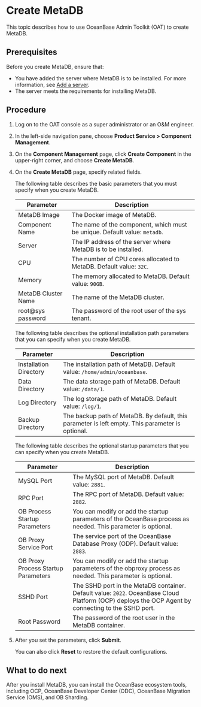 # Create MetaDB

This topic describes how to use OceanBase Admin Toolkit (OAT) to create MetaDB. 

## Prerequisites

Before you create MetaDB, ensure that:

* You have added the server where MetaDB is to be installed. For more information, see [Add a server](5.add-server.md). 
* The server meets the requirements for installing MetaDB. 

## Procedure

1. Log on to the OAT console as a super administrator or an O&M engineer. 

2. In the left-side navigation pane, choose **Product Service \> Component Management**. 

3. On the **Component Management** page, click **Create Component** in the upper-right corner, and choose **Create MetaDB**. 

   <!-- ![1](https://obbusiness-private.oss-cn-shanghai.aliyuncs.com/doc/img/observer-enterprise/V4.0.0/4.deploy-the-oceanbase-database/OAT/create-metadb/1%E5%88%9B%E5%BB%BAmetadb.png) -->

4. On the **Create MetaDB** page, specify related fields. 

   <!-- ![2](https://obbusiness-private.oss-cn-shanghai.aliyuncs.com/doc/img/observer-enterprise/V4.0.0/4.deploy-the-oceanbase-database/OAT/create-metadb/2%E5%9F%BA%E7%A1%80%E9%85%8D%E7%BD%AE.png) -->

   The following table describes the basic parameters that you must specify when you create MetaDB.

   | Parameter | Description |
   |------|------|
   | MetaDB Image | The Docker image of MetaDB.  |
   | Component Name | The name of the component, which must be unique. Default value: `metadb`.  |
   | Server | The IP address of the server where MetaDB is to be installed.  |
   | CPU | The number of CPU cores allocated to MetaDB. Default value: `32C`.  |
   | Memory | The memory allocated to MetaDB. Default value: `90GB`.  |
   | MetaDB Cluster Name | The name of the MetaDB cluster.  |
   | root@sys password | The password of the root user of the sys tenant.  |

   <!-- ![3](https://obbusiness-private.oss-cn-shanghai.aliyuncs.com/doc/img/observer-enterprise/V4.0.0/4.deploy-the-oceanbase-database/OAT/create-metadb/3%E5%AE%89%E8%A3%85%E8%B7%AF%E5%BE%84.png) -->

   The following table describes the optional installation path parameters that you can specify when you create MetaDB.

   | Parameter | Description |
   |------|------|
   | Installation Directory | The installation path of MetaDB. Default value: `/home/admin/oceanbase`.  |
   | Data Directory | The data storage path of MetaDB. Default value: `/data/1`.  |
   | Log Directory | The log storage path of MetaDB. Default value: `/log/1`.  |
   | Backup Directory  | The backup path of MetaDB. By default, this parameter is left empty. This parameter is optional.  |

   <!-- ![4](https://obbusiness-private.oss-cn-shanghai.aliyuncs.com/doc/img/observer-enterprise/V4.0.0/4.deploy-the-oceanbase-database/OAT/create-metadb/4%E5%90%AF%E5%8A%A8%E5%8F%82%E6%95%B0.png) -->

   The following table describes the optional startup parameters that you can specify when you create MetaDB.

   | Parameter | Description |
   |------|------|
   | MySQL Port | The MySQL port of MetaDB. Default value: `2881`.  |
   | RPC Port | The RPC port of MetaDB. Default value: `2882`.  |
   | OB Process Startup Parameters | You can modify or add the startup parameters of the OceanBase process as needed. This parameter is optional.  |
   | OB Proxy Service Port | The service port of the OceanBase Database Proxy (ODP). Default value: `2883`.  |
   | OB Proxy Process Startup Parameters | You can modify or add the startup parameters of the obproxy process as needed. This parameter is optional. <!-- For more information, see [Parameter description](https://www.oceanbase.com/docs/enterprise-odp-enterprise-cn-10000000000982784). -->  | 
   | SSHD Port | The SSHD port in the MetaDB container. Default value: `2022`. OceanBase Cloud Platform (OCP) deploys the OCP Agent by connecting to the SSHD port.  |
   | Root Password | The password of the root user in the MetaDB container.  |

5. After you set the parameters, click **Submit**. 

   You can also click **Reset** to restore the default configurations. 

## What to do next

After you install MetaDB, you can install the OceanBase ecosystem tools, including OCP, OceanBase Developer Center (ODC), OceanBase Migration Service (OMS), and OB Sharding. 
